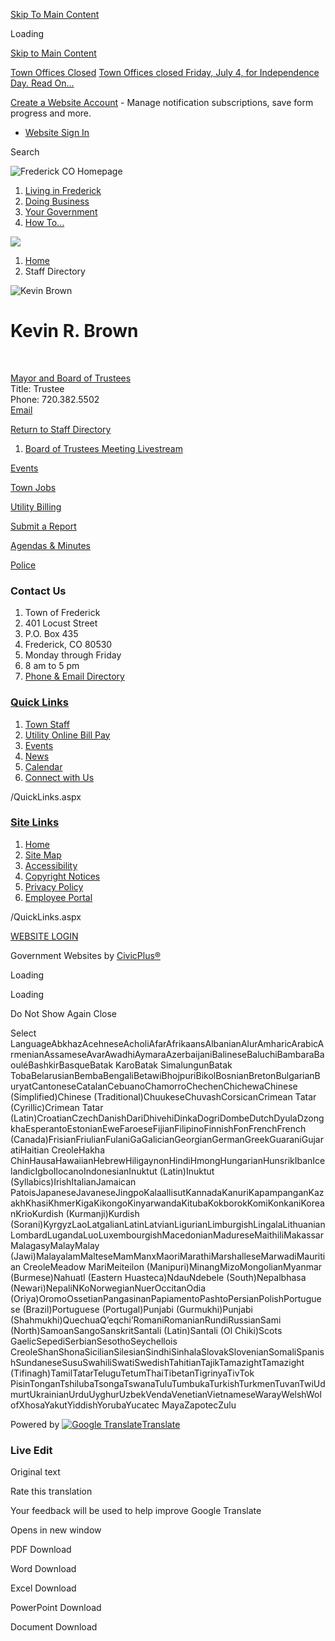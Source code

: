 [Skip To Main Content](https://frederickco.gov/Directory.aspx?EID=19%2F)

Loading

[Skip to Main Content](https://frederickco.gov/Directory.aspx?EID=19%2F)

[Town Offices Closed](https://frederickco.gov/AlertCenter.aspx) [Town Offices closed Friday, July 4, for Independence Day. Read On...](https://frederickco.gov/AlertCenter.aspx?AID=Town-Offices-closed-Friday-July-4-for-In-38)

[Create a Website Account](https://frederickco.gov/MyAccount/ProfileCreate) - Manage notification subscriptions, save form progress and more.   

- [Website Sign In](https://frederickco.gov/MyAccount)

Search

![Frederick CO Homepage](https://frederickco.gov/ImageRepository/Document?documentID=22534)

1. [Living in Frederick](https://frederickco.gov/220/Living-in-Frederick)
2. [Doing Business](https://frederickco.gov/672/Doing-Business)
3. [Your Government](https://frederickco.gov/280/Your-Government)
4. [How To...](https://frederickco.gov/190/How-To)

<!--THE END-->

![](https://frederickco.gov/ImageRepository/Document?documentID=22530)

1. [Home](https://frederickco.gov)
2. Staff Directory

![Kevin Brown](https://frederickco.gov/ImageRepository/Document?documentID=19347)

# Kevin R. Brown

 

[Mayor and Board of Trustees](https://frederickco.gov/Directory.aspx?DID=15)  
Title: Trustee  
Phone: 720.382.5502  
[Email](mailto:krbrown@frederickco.gov)

[Return to Staff Directory](https://frederickco.gov/Directory.aspx)

1. [Board of Trustees Meeting Livestream](https://frederickco.gov/CivicMedia?CID=1)

[Events](https://frederickco.gov/316/Communications-Engagement)

[Town Jobs](https://frederickco.gov/344/Town-Job-Opportunities)

[Utility Billing](https://www.municipalonlinepayments.com/frederickco/utilities)

[Submit a Report](https://frederickco.gov/1004/Submit-a-Report)

[Agendas &amp; Minutes](https://frederickco.gov/1100/Agenda-Portal)

[Police](https://frederickco.gov/360/Police)

### Contact Us

1. Town of Frederick
2. 401 Locust Street
3. P.O. Box 435
4. Frederick, CO 80530
5. Monday through Friday
6. 8 am to 5 pm
7. [Phone &amp; Email Directory](https://frederickco.gov/Directory.aspx)

### [Quick Links](https://frederickco.gov/QuickLinks.aspx?CID=64)

1. [Town Staff](https://frederickco.gov/Directory.aspx)
2. [Utility Online Bill Pay](https://www.municipalonlinepayments.com/frederickco/utilities)
3. [Events](https://frederickco.gov/234/Events)
4. [News](https://frederickco.gov/civicalerts.aspx)
5. [Calendar](https://frederickco.gov/calendar.aspx)
6. [Connect with Us](https://frederickco.gov/196/Connect-With)

/QuickLinks.aspx

### [Site Links](https://frederickco.gov/QuickLinks.aspx?CID=56)

1. [Home](https://frederickco.gov)
2. [Site Map](https://frederickco.gov/sitemap)
3. [Accessibility](https://frederickco.gov/1090/Policies)
4. [Copyright Notices](https://frederickco.gov/copyright)
5. [Privacy Policy](https://frederickco.gov/522/Privacy-Policy)
6. [Employee Portal](https://frederickco.gov/72/Employee-Portal)

/QuickLinks.aspx

[WEBSITE LOGIN](https://frederickco.gov/myaccount)

Government Websites by [CivicPlus®](https://connect.civicplus.com/referral)

Loading

Loading

Do Not Show Again Close

Select LanguageAbkhazAcehneseAcholiAfarAfrikaansAlbanianAlurAmharicArabicArmenianAssameseAvarAwadhiAymaraAzerbaijaniBalineseBaluchiBambaraBaouléBashkirBasqueBatak KaroBatak SimalungunBatak TobaBelarusianBembaBengaliBetawiBhojpuriBikolBosnianBretonBulgarianBuryatCantoneseCatalanCebuanoChamorroChechenChichewaChinese (Simplified)Chinese (Traditional)ChuukeseChuvashCorsicanCrimean Tatar (Cyrillic)Crimean Tatar (Latin)CroatianCzechDanishDariDhivehiDinkaDogriDombeDutchDyulaDzongkhaEsperantoEstonianEweFaroeseFijianFilipinoFinnishFonFrenchFrench (Canada)FrisianFriulianFulaniGaGalicianGeorgianGermanGreekGuaraniGujaratiHaitian CreoleHakha ChinHausaHawaiianHebrewHiligaynonHindiHmongHungarianHunsrikIbanIcelandicIgboIlocanoIndonesianInuktut (Latin)Inuktut (Syllabics)IrishItalianJamaican PatoisJapaneseJavaneseJingpoKalaallisutKannadaKanuriKapampanganKazakhKhasiKhmerKigaKikongoKinyarwandaKitubaKokborokKomiKonkaniKoreanKrioKurdish (Kurmanji)Kurdish (Sorani)KyrgyzLaoLatgalianLatinLatvianLigurianLimburgishLingalaLithuanianLombardLugandaLuoLuxembourgishMacedonianMadureseMaithiliMakassarMalagasyMalayMalay (Jawi)MalayalamMalteseMamManxMaoriMarathiMarshalleseMarwadiMauritian CreoleMeadow MariMeiteilon (Manipuri)MinangMizoMongolianMyanmar (Burmese)Nahuatl (Eastern Huasteca)NdauNdebele (South)Nepalbhasa (Newari)NepaliNKoNorwegianNuerOccitanOdia (Oriya)OromoOssetianPangasinanPapiamentoPashtoPersianPolishPortuguese (Brazil)Portuguese (Portugal)Punjabi (Gurmukhi)Punjabi (Shahmukhi)QuechuaQʼeqchiʼRomaniRomanianRundiRussianSami (North)SamoanSangoSanskritSantali (Latin)Santali (Ol Chiki)Scots GaelicSepediSerbianSesothoSeychellois CreoleShanShonaSicilianSilesianSindhiSinhalaSlovakSlovenianSomaliSpanishSundaneseSusuSwahiliSwatiSwedishTahitianTajikTamazightTamazight (Tifinagh)TamilTatarTeluguTetumThaiTibetanTigrinyaTivTok PisinTonganTshilubaTsongaTswanaTuluTumbukaTurkishTurkmenTuvanTwiUdmurtUkrainianUrduUyghurUzbekVendaVenetianVietnameseWarayWelshWolofXhosaYakutYiddishYorubaYucatec MayaZapotecZulu

Powered by [![Google Translate](https://www.gstatic.com/images/branding/googlelogo/1x/googlelogo_color_42x16dp.png)Translate](https://translate.google.com)

### Live Edit

Original text

Rate this translation

Your feedback will be used to help improve Google Translate

Opens in new window

PDF Download

Word Download

Excel Download

PowerPoint Download

Document Download